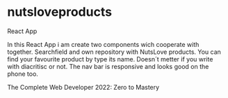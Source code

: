 # nutsloveproducts
React App

In this React App i am create two components wich cooperate with together. Searchfield and own repository with NutsLove products. You can find your favourite product by type its name. Doesn´t metter if you write with diacritisc or not. The nav bar is responsive and looks good on the phone too.

The Complete Web Developer 2022: Zero to Mastery
